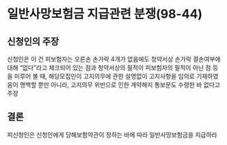 # 일반사망보험금 지급관련 분쟁(98-44)

## 신청인의 주장
신청인은 이 건 피보험자는 오른손 손가락 4개가 없음에도 청약서상 손가락 결손여부에 대해 “없다”라고 체크되어 있는 점과 청약서상의 필적이 피보험자의 필적이 아닌 점 등을 미루어 볼 때, 해당모집인이 고지의무에 관한 설명없이 고지사항을 임의로 기재하였음이 명백할 뿐만 아니라, 고지의무 위반으로 인한 계약해지 통보문도 수령한 바 없다고 주장

## 결론
피신청인은 신청인에게 당해보험약관이 정하는 바에 따라 일반사망보험금을 지급하라